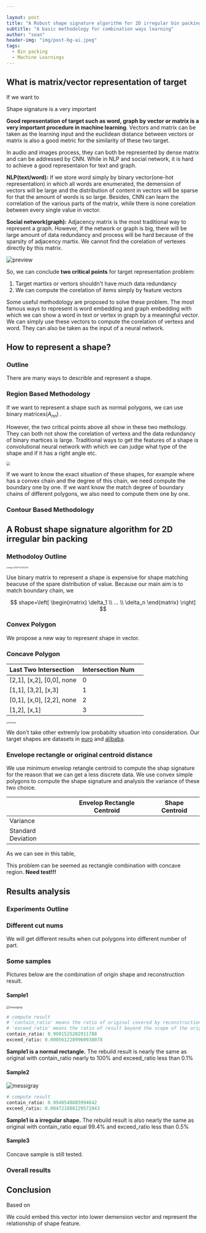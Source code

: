 ```yaml
---

layout: post
title: "A Robust shape signature algorithm for 2D irregular bin packing"
subtitle: "A basic methodology for combination ways learning"
author: "sean"
header-img: "img/post-bg-ai.jpeg"
tags:
  - Bin packing
  - Machine Learnings
---
```


## What is matrix/vector representation of target

If we want to 



Shape signature is a very important 



**Good representation of target such as word, graph by vector or matrix is a very important procedure in machine learning**. Vectors and matrix can be taken as the learning input and the euclidean distance between vectors or matrix is also a good metric for the similarity of these two target.

In audio and images process, they can both be represented  by dense matrix and can be addressed by CNN. While in NLP and social network, it is hard to achieve a good representaion for text and graph.

**NLP(text/word):** If we store word simply by binary vector(one-hot representation) in which all words are enumerated, the demension of vectors will be large and the distribution of content in vectors will be sparse for that the amount of words is so large. Besides, CNN can learn the correlation of the various parts of the matrix, while there is none corelation between every single value in vector. 

**Social network(graph):** Adjacency matrix is the most traditional way to represent a graph. However, if the network or graph is big, there will be large amount of data redundancy and process will be hard because of the sparsity of adjacency martix. We cannot find the corelation of vertexes directly by this matrix.

![preview](https://tva1.sinaimg.cn/large/006y8mN6gy1g915us1fr7j30nt090aaj.jpg)

So, we can conclude **two critical points** for target representation problem:

1. Target martixs or vertors shouldn't have much data redundancy 
2. We can compute the corelation of items simply by feature vectors

Some useful methodology are proposed to solve these problem. The most famous ways to represent is word embedding and graph embedding with which we can show a word in text or vertex in graph by a meaningful vector. We can simply use these vectors to compute the corelation of vertexs and word. They can also be taken as the input of a neural network.

## How to represent a shape?

### Outline

There are many ways to describle and represent a shape.



### Region Based Methodology

If we want to represent a shape such as normal polygons, we can use binary matrices($A_{nn}$) . 

However, the two critical points above all show in these two methology. They can both not show the corelation of vertexs and the data redundancy of binary martices is large. Traditional ways to get the features of a shape is convolutional neural network with which we can judge what type of the shape and if it has a right angle etc.



<img src="https://tva1.sinaimg.cn/large/006y8mN6gy1g919csw9dcj30p20dataj.jpg" style="zoom:60%">

If we want to know the exact situation of these shapes, for example where has a convex chain and the degree of this chain, we need compute the boundary one by one. If we want know the match degree of boundary chains of different polygons, we also need to compute them one by one.

### Contour Based Methodology

###  



## A Robust shape signature algorithm for 2D irregular bin packing

### Methodoloy Outline

<img src="https://tva1.sinaimg.cn/large/006y8mN6ly1g91c36o2e6j317i0s0whi.jpg" alt="image-20191117205921281" style="zoom:30%;" />

Use binary matrix to represent a shape is expensive for shape matching beacuse of the spare distribution of value. Because our main aim is to match boundary chain, we  




$$
shape=\left[
 \begin{matrix}
   \delta_1 \\
   ... \\
   \delta_n 
  \end{matrix}
  \right]
$$





### Convex Polygon

We propose a new way to represent shape in vector. 





### Concave Polygon

| Last Two Intersection | Intersection Num |      |
| :------- | -------- | -------- |
| [2,1], [x,2], [0,0], none | 0                |      |
| [1,1], [3,2], [x,3]       | 1                |      |
| [0,1], [x,0], [2,2], none | 2 |      |
| [1,2], [x,1]              | 3 |      |

<img src="/Users/sean/Downloads/006y8mN6gy1g920xm1uaij30u00uljrx.png" alt="messigray" style="zoom:30%;" />

We don't take other extremly low probabilty situation into consideration. Our target shapes are datasets in [euro](https://www.euro-online.org/websites/esicup/data-sets/#1535972088237-bbcb74e3-b507) and [alibaba](https://tianchi.aliyun.com/competition/entrance/231749/introduction?spm=5176.12281949.1003.3.28f024484FeOTk).





### Envelope rectangle or original centroid distance

We use minimum envelop retangle centroid to compute the shap signature for the reason that we can get a less discrete data. We use convex simple polygons to compute the shape signature and analysis the variance of these two choice.

|                    | Envelop Rectangle Centroid | Shape Centroid |
| ------------------ | -------------------------- | -------------- |
| Variance           |                            |                |
| Standard Deviation |                            |                |

As we can see in this table, 



This problem can be seemed as rectangle combination with concave region. **Need test!!!**





## Results analysis

### Experiments Outline





### Different cut nums

We will get different results when cut polygons into different number of part.





### Some samples

Pictures below are the combination of origin shape and reconstruction result.

#### Sample1

<img src="https://tva1.sinaimg.cn/large/006y8mN6gy1g91071j4i1j30eg0eca9z.jpg" alt="messigray" style="zoom:50%;" />

```python
# compute result
# 'contain_ratio' means the ratio of original covered by reconstruction result's 
# 'exceed_ratio' means the ratio of result beyond the scope of the original 
contain_ratio: 0.9991525202911788
exceed_ratio: 0.0005612289960938078
```

**Sample1 is a normal rectangle.** The rebuild result is nearly the same as original with contain_ratio nearly to 100% and exceed_ratio less than 0.1%

#### Sample2

![messigray](https://tva1.sinaimg.cn/large/006y8mN6gy1g9101vfx9oj30dg06e0sl.jpg)

```python
# compute result
contain_ratio: 0.9940540885994642
exceed_ratio: 0.004721888229572043
```

**Sample1 is a irregular shape.** The rebuild result is also nearly the same as original with contain_ratio equal 99.4% and exceed_ratio less than 0.5%

#### Sample3

Concave sample is still tested.



### Overall results



## Conclusion

Based on

We could embed this vector into lower demension vector and represent the relationship of shape feature.



